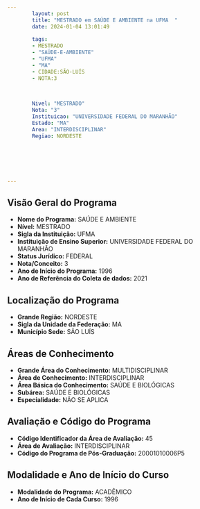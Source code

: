 ```yaml
---
        layout: post
        title: "MESTRADO em SAÚDE E AMBIENTE na UFMA  "
        date: 2024-01-04 13:01:49
     
        tags:
        - MESTRADO
        - "SAÚDE-E-AMBIENTE"
        - "UFMA"
        - "MA"
        - CIDADE:SÃO-LUÍS
        - NOTA:3
        
       

        Nivel: "MESTRADO"
        Nota: "3"
        Instituicao: "UNIVERSIDADE FEDERAL DO MARANHÃO"
        Estado: "MA"
        Area: "INTERDISCIPLINAR"
        Regiao: NORDESTE
        
        
        
        
        
        
---
```

## Visão Geral do Programa
- **Nome do Programa:** SAÚDE E AMBIENTE
- **Nível:** MESTRADO
- **Sigla da Instituição:** UFMA
- **Instituição de Ensino Superior:** UNIVERSIDADE FEDERAL DO MARANHÃO
- **Status Jurídico:** FEDERAL
- **Nota/Conceito:** 3
- **Ano de Início do Programa:** 1996
- **Ano de Referência do Coleta de dados:** 2021

## Localização do Programa
- **Grande Região:** NORDESTE
- **Sigla da Unidade da Federação:** MA
- **Município Sede:** SÃO LUÍS

## Áreas de Conhecimento
- **Grande Área do Conhecimento:** MULTIDISCIPLINAR
- **Área de Conhecimento:** INTERDISCIPLINAR
- **Área Básica do Conhecimento:** SAÚDE E BIOLÓGICAS
- **Subárea:** SAÚDE E BIOLÓGICAS
- **Especialidade:** NÃO SE APLICA

## Avaliação e Código do Programa
- **Código Identificador da Área de Avaliação:** 45
- **Área de Avaliação:** INTERDISCIPLINAR
- **Código do Programa de Pós-Graduação:** 20001010006P5


## Modalidade e Ano de Início do Curso
- **Modalidade do Programa:** ACADÊMICO
- **Ano de Início de Cada Curso:** 1996
